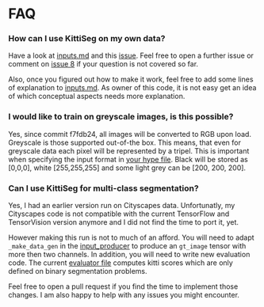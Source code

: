 # FAQ

### How can I use KittiSeg on my own data?

Have a look at [inputs.md](inputs.md) and this [issue](https://github.com/MarvinTeichmann/KittiSeg/issues/8). Feel free to open a further issue or comment on [issue 8](https://github.com/MarvinTeichmann/KittiSeg/issues/8) if your question is not covered so far. 

Also, once you figured out how to make it work, feel free to add some lines of explanation to [inputs.md](inputs.md). As owner of this code, it is not easy get an idea of which conceptual aspects needs more explanation. 

### I would like to train on greyscale images, is this possible?

Yes, since commit f7fdb24, all images will be converted to RGB upon load. Greyscale is those supported out-of-the box. This means, that even for greyscale data each pixel will be represented by a tripel. This is important when specifying the input format in [your hype file](../hypes/KittiSeg.json). Black will be stored as [0,0,0], white [255,255,255] and some light grey can be [200, 200, 200].

### Can I use KittiSeg for multi-class segmentation?

Yes, I had an earlier version run on Cityscapes data. Unfortunatly, my Cityscapes code is not compatible with the current TensorFlow and TensorVision version anymore and I did not find the time to port it, yet.

However making this run is not to much of an afford. You will need to adapt `_make_data_gen` in the [input_producer](../inputs/kitti_seg_input.py) to produce an `gt_image` tensor with more then two channels. In addition, you will need to write new evaluation code. The current [evaluator file](../evals/kitti_evals.py) computes kitti scores which are only defined on binary segmentation problems. 

Feel free to open a pull request if you find the time to implement those changes. I am also happy to help with any issues you might encounter.

